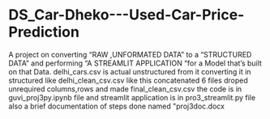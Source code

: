 # DS_Car-Dheko---Used-Car-Price-Prediction
A project on converting “RAW ,UNFORMATED DATA” to a  “STRUCTURED DATA” and  performing 
“A STREAMLIT APPLICATION “for a Model that’s built on that Data.
delhi_cars.csv is actual unstructured from it converting it in structured like delhi_clean_csv.csv 
like this concatenated 6 files droped unrequired columns,rows and made final_clean_csv.csv
the code is in guvi_proj3py.ipynb file
and streamlit application is in pro3_streamlit.py file 
also a brief documentation of steps done named "proj3doc.docx 
